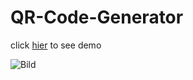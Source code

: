 # QR-Code-Generator

click [hier](https://jafar-alizadeh.github.io/QR-Code/) to see demo

![Bild](https://images.hdqwalls.com/wallpapers/camper-van-synthwave-8k-tn.jpg)
